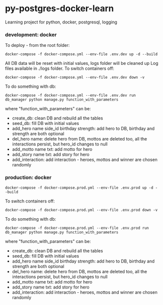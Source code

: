 # py-postgres-docker-learn
Learning project for python, docker, postgresql, logging
### development: docker
To deploy - from the root folder:
```Linux Kernel Module
docker-compose -f docker-compose.yml --env-file .env.dev up -d --build
```
All DB data will be reset with initial values, logs folder will be cleaned up
Log files available in ./logs folder.
To switch containers off:
```Linux Kernel Module
docker-compose -f docker-compose.yml --env-file .env.dev down -v
```
To do something with db:
```Linux Kernel Module
docker-compose -f docker-compose.yml --env-file .env.dev run db_manager python manage.py function_with_parameters
```
where "function_with_parameters" can be:
- create_db: clean DB and rebuild all the tables
- seed_db: fill DB with initial values
- add_hero name side_id birthday strength: add hero to DB, birthday and strength are both optional
- del_hero name: delete hero from DB, mottos are deleted too, all the interactions persist, but hero_id changes to null
- add_motto name txt: add motto for hero
- add_story name txt: add story for hero
- add_interaction: add interaction - heroes, mottos and winner are chosen randomly
### production: docker
```Linux Kernel Module
docker-compose -f docker-compose.prod.yml --env-file .env.prod up -d --build
```
To switch containers off:
```Linux Kernel Module
docker-compose -f docker-compose.prod.yml --env-file .env.prod down -v
```
To do something with db:
```Linux Kernel Module
docker-compose -f docker-compose.prod.yml --env-file .env.prod run db_manager python manage.py function_with_parameters
```
where "function_with_parameters" can be:
- create_db: clean DB and rebuild all the tables
- seed_db: fill DB with initial values
- add_hero name side_id birthday strength: add hero to DB, birthday and strength are both optional
- del_hero name: delete hero from DB, mottos are deleted too, all the interactions persist, but hero_id changes to null
- add_motto name txt: add motto for hero
- add_story name txt: add story for hero
- add_interaction: add interaction - heroes, mottos and winner are chosen randomly


